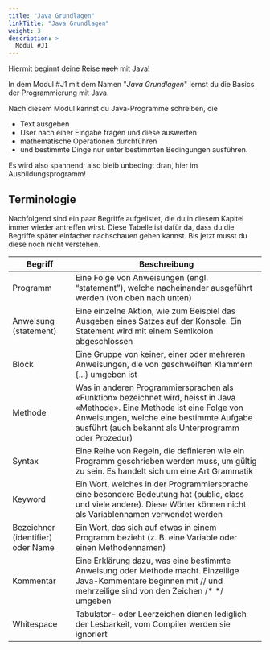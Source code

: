 ```yaml
---
title: "Java Grundlagen"
linkTitle: "Java Grundlagen"
weight: 3
description: >
  Modul #J1
---
```


Hiermit beginnt deine Reise ~~nach~~ mit Java!

In dem Modul #J1 mit dem Namen "_Java Grundlagen_" lernst du die Basics der Programmierung mit Java.

Nach diesem Modul kannst du Java-Programme schreiben, die
* Text ausgeben
* User nach einer Eingabe fragen und diese auswerten
* mathematische Operationen durchführen
* und bestimmte Dinge nur unter bestimmten Bedingungen ausführen.

Es wird also spannend; also bleib unbedingt dran, hier im Ausbildungsprogramm!



## Terminologie

Nachfolgend sind ein paar Begriffe aufgelistet, die du in diesem Kapitel immer wieder antreffen wirst. Diese Tabelle ist dafür da, dass du die Begriffe später einfacher nachschauen gehen kannst. Bis jetzt musst du diese noch nicht verstehen.


| Begriff                           | Beschreibung                                                                                                                                                                                                                   |
|-----------------------------------|--------------------------------------------------------------------------------------------------------------------------------------------------------------------------------------------------------------------------------|
| Programm                          | Eine Folge von Anweisungen (engl. “statement”), welche nacheinander ausgeführt werden (von oben nach unten)                                                                                                                    |
| Anweisung (statement)             | Eine einzelne Aktion, wie zum Beispiel das Ausgeben eines Satzes auf der Konsole. Ein Statement wird mit einem Semikolon abgeschlossen                                                                                         |
| Block                             | Eine Gruppe von keiner, einer oder mehreren Anweisungen, die von geschweiften Klammern {...} umgeben ist                                                                                                                       |
| Methode                           | Was in anderen Programmiersprachen als «Funktion» bezeichnet wird, heisst in Java «Methode». Eine Methode ist eine Folge von Anweisungen, welche eine bestimmte Aufgabe ausführt (auch bekannt als Unterprogramm oder Prozedur) |
| Syntax                            | Eine Reihe von Regeln, die definieren wie ein Programm geschrieben werden muss, um gültig zu sein. Es handelt sich um eine Art Grammatik                                                                                       |
| Keyword                           | Ein Wort, welches in der Programmiersprache eine besondere Bedeutung hat (public, class und viele andere). Diese Wörter können nicht als Variablennamen verwendet werden                                                       |
| Bezeichner (identifier) oder Name | Ein Wort, das sich auf etwas in einem Programm bezieht (z. B. eine Variable oder einen Methodennamen)                                                                                                                          |
| Kommentar                         | Eine Erklärung dazu, was eine bestimmte Anweisung oder Methode macht. Einzeilige Java-Kommentare beginnen mit // und mehrzeilige sind von den Zeichen /* */ umgeben                                                            |
| Whitespace                        | Tabulator- oder Leerzeichen dienen lediglich der Lesbarkeit, vom Compiler werden sie ignoriert                                                                                                                                 |